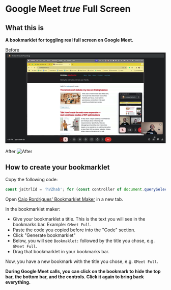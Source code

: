# Google Meet _true_ Full Screen

## What this is

**A bookmarklet for toggling real full screen on Google Meet.**

Before 
![Before](before.png)

After
![After](after.png)

## How to create your bookmarklet

Copy the following code:

```js
const jsCtrlId = 'hVZhab'; for (const controller of document.querySelectorAll(`[jscontroller="${jsCtrlId}"]`)) if (controller.style.display === '') controller.style.display = 'none'; else controller.style.display = '';
```

Open [Caio Rordrigues' Bookmarklet Maker](https://caiorss.github.io/bookmarklet-maker/) in a new tab.

In the bookmarklet maker:
- Give your bookmarklet a title. This is the text you will see in the bookmarks bar. Example: `GMeet Full`.
- Paste the code you copied before into the "Code" section.
- Click "Generate bookmarklet"
- Below, you will see `Bookmaklet:` followed by the title you chose, e.g. `GMeet Full`.
- Drag that bookmarklet in your bookmarks bar.

Now, you have a new bookmark with the title you chose, e.g. `GMeet Full`.

**During Google Meet calls, you can click on the bookmark to hide the top bar, the bottom bar, and the controls. Click it again to bring back everything.**
